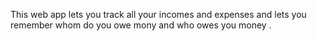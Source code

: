 This web app lets you track all your incomes and expenses and lets you remember whom do you owe mony and who owes you money .
